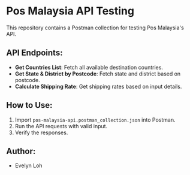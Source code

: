 # Pos Malaysia API Testing
This repository contains a Postman collection for testing Pos Malaysia's API.

## API Endpoints:
- **Get Countries List**: Fetch all available destination countries.
- **Get State & District by Postcode**: Fetch state and district based on postcode.
- **Calculate Shipping Rate**: Get shipping rates based on input details.

## How to Use:
1. Import `pos-malaysia-api.postman_collection.json` into Postman.
2. Run the API requests with valid input.
3. Verify the responses.

## Author:
- Evelyn Loh
